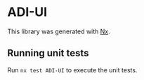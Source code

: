 # ADI-UI

This library was generated with [Nx](https://nx.dev).

## Running unit tests

Run `nx test ADI-UI` to execute the unit tests.
